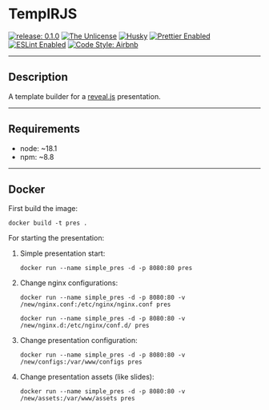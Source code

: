 # TemplRJS

[![release: 0.1.0](https://img.shields.io/badge/rel-0.1.0-blue.svg?style=flat-square)](https://gitlab.int.dsmz.de/artur.lissin/templrjs)
[![The Unlicense](https://img.shields.io/badge/License-Unlicense-brightgreen.svg?style=flat-square)](https://choosealicense.com/licenses/unlicense/)
[![Husky](https://img.shields.io/badge/Husky-enabled-brightgreen?style=flat-square)](https://github.com/typicode/husky)
[![Prettier Enabled](https://img.shields.io/badge/Prettier-enabled-brightgreen.svg?style=flat-square)](https://github.com/prettier/prettier)
[![ESLint Enabled](https://img.shields.io/badge/ESLint-enabled-brightgreen.svg?style=flat-square)](https://github.com/eslint/eslint)
[![Code Style: Airbnb](https://img.shields.io/badge/code%20style-Airbnb-brightgreen.svg?style=flat-square)](https://github.com/airbnb/javascript)

---

## Description

A template builder for a [reveal.js](https://revealjs.com/) presentation.

---

## Requirements

-   node: ~18.1
-   npm: ~8.8

---

## Docker

First build the image:

```shell
docker build -t pres .
```

For starting the presentation:

1. Simple presentation start:

    ```shell
    docker run --name simple_pres -d -p 8080:80 pres
    ```

2. Change nginx configurations:

    ```shell
    docker run --name simple_pres -d -p 8080:80 -v /new/nginx.conf:/etc/nginx/nginx.conf pres
    ```

    ```shell
    docker run --name simple_pres -d -p 8080:80 -v /new/nginx.d:/etc/nginx/conf.d/ pres
    ```

3. Change presentation configuration:

    ```shell
    docker run --name simple_pres -d -p 8080:80 -v /new/configs:/var/www/configs pres
    ```

4. Change presentation assets (like slides):

    ```shell
    docker run --name simple_pres -d -p 8080:80 -v /new/assets:/var/www/assets pres
    ```
